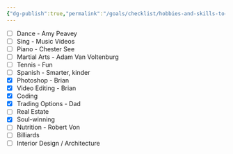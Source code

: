 ```yaml
---
{"dg-publish":true,"permalink":"/goals/checklist/hobbies-and-skills-to-learn/"}
---
```


- [ ] Dance - Amy Peavey
- [ ] Sing - Music Videos
- [ ] Piano - Chester See
- [ ] Martial Arts - Adam Van Voltenburg
- [ ] Tennis - Fun
- [ ] Spanish - Smarter, kinder
- [x] Photoshop - Brian
- [x] Video Editing - Brian
- [x] Coding
- [x] Trading Options - Dad
- [ ] Real Estate
- [x] Soul-winning
- [ ] Nutrition - Robert Von
- [ ] Billiards
- [ ] Interior Design / Architecture